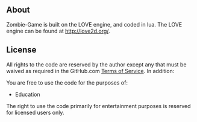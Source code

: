 About
-----

Zombie-Game is built on the LOVE engine, and coded in lua.
The LOVE engine can be found at http://love2d.org/.

License 
-------

All rights to the code are reserved by the author except any that must be waived as required in the GitHub.com [Terms of Service](http://help.github.com/terms-of-service/). In addition:

You are free to use the code for the purposes of:

* Education

The right to use the code primarily for entertainment purposes is reserved for licensed users only.
